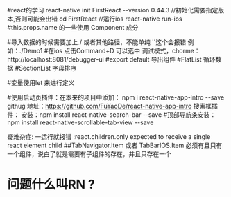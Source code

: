 #react的学习
    react-native init FirstReact --version 0.44.3 //初始化需要指定版本,否则可能会出错
    cd FirstReact
    //运行ios react-native run-ios
#this.props.name 的一些使用
    Component 成分

#导入数据的时候需要加上./ 或者其他路径，不能单纯 ''这个会报错
    例如：./Demo1
#在ios 点击Command+D 可以选中 调试模式，chorme：  http://localhost:8081/debugger-ui
#export default 导出组件
#FlatList 循环数据
#SectionList 字母排序

#变量使用let 来进行定义

#使用启动页插件：在本来的项目中添加：
npm i react-native-app-intro --save
    githug 地址：https://github.com/FuYaoDe/react-native-app-intro
搜索框插件：
安装：npm install react-native-search-bar --save
#顶部导航条安装：
npm install react-native-scrollable-tab-view --save

疑难杂症:
一运行就报错 :react.children.only expected to receive a single react element child
    ##TabNavigator.Item 或者 TabBarIOS.Item 必须有且只有一个组件，说白了就是需要有子组件的存在，并且只存在一个



# 问题什么叫RN ?